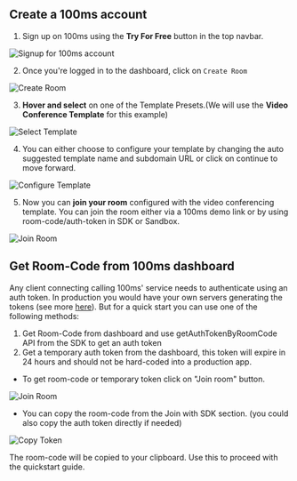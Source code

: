 ## Create a 100ms account

1. Sign up on 100ms using the **Try For Free** button in the top navbar.

![Signup for 100ms account](/docs/v2/signup.png)

2. Once you're logged in to the dashboard, click on `Create Room`

![Create Room](/docs/v2/Step-1_CreateRoom.png)

3. **Hover and select** on one of the Template Presets.(We will use the **Video Conference Template** for this example)

![Select Template](/docs/v2/Step2_SelectTemplate.png)

4. You can either choose to configure your template by changing the auto suggested template name and subdomain URL or click on continue to move forward.

![Configure Template](/docs/v2/Step3_ConfigureTemplate.png)

5. Now you can **join your room** configured with the video conferencing template. You can join the room either via a 100ms demo link or by using room-code/auth-token in SDK or Sandbox.

![Join Room](/docs/v2/Step4_JoinRoom.png)

## Get Room-Code from 100ms dashboard

Any client connecting calling 100ms' service needs to authenticate using an auth token. In production you would have your own servers generating the tokens (see more [here](/javascript/v2/foundation/security-and-tokens)). But for a quick start you can use one of the following methods:

1. Get Room-Code from dashboard and use getAuthTokenByRoomCode API from the SDK to get an auth token
2. Get a temporary auth token from the dashboard, this token will expire in 24 hours and should not be hard-coded into a production app.

-   To get room-code or temporary token click on "Join room" button.

![Join Room](/guides/token/join-room.png)

-  You can copy the room-code from the Join with SDK section. (you could also copy the auth token directly if needed)

![Copy Token](/guides/token/copy-token.png)

The room-code will be copied to your clipboard. Use this to proceed with the quickstart guide.
